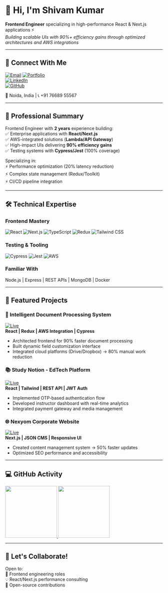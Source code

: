 # 👋 Hi, I'm Shivam Kumar  

**Frontend Engineer** specializing in high-performance React & Next.js applications ⚡  
*Building scalable UIs with 90%+ efficiency gains through optimized architectures and AWS integrations*  

---

## 🔗 Connect With Me  
[![Email](https://img.shields.io/badge/Email-shivamkumar02517@gmail.com-4B5563?logo=gmail&logoColor=white)](mailto:shivamkumar02517@gmail.com) 
[![Portfolio](https://img.shields.io/badge/Portfolio-Live-4285F4?logo=google-chrome)](https://kumarshivam04203.github.io/Portfolio-Website/)  
[![LinkedIn](https://img.shields.io/badge/LinkedIn-Shivam_Kumar-0077B5?logo=linkedin)](https://www.linkedin.com/in/shivamkumar02517/)  
[![GitHub](https://img.shields.io/badge/GitHub-kumarshivam04203-181717?logo=github)](https://github.com/kumarshivam04203)  

📍 Noida, India | 📞 +91 76689 55567  

---

## 🚀 Professional Summary  
Frontend Engineer with **2 years** experience building:  
✅ Enterprise applications with **React/Next.js**  
✅ AWS-integrated solutions (**Lambda/API Gateway**)  
✅ High-impact UIs delivering **90% efficiency gains**  
✅ Testing systems with **Cypress/Jest** (100% coverage)  

Specializing in:  
⚡ Performance optimization (20% latency reduction)  
⚡ Complex state management (Redux/Toolkit)  
⚡ CI/CD pipeline integration  

---

## 🛠️ Technical Expertise  
### Frontend Mastery  
![React](https://img.shields.io/badge/-React-61DAFB?logo=react&logoColor=white)
![Next.js](https://img.shields.io/badge/-Next.js-000000?logo=nextdotjs)
![TypeScript](https://img.shields.io/badge/-TypeScript-3178C6?logo=typescript)
![Redux](https://img.shields.io/badge/-Redux-764ABC?logo=redux)
![Tailwind CSS](https://img.shields.io/badge/-Tailwind_CSS-06B6D4?logo=tailwindcss)

### Testing & Tooling  
![Cypress](https://img.shields.io/badge/-Cypress-17202C?logo=cypress)
![Jest](https://img.shields.io/badge/-Jest-C21325?logo=jest)
![AWS](https://img.shields.io/badge/-AWS-FF9900?logo=amazonaws)

### Familiar With  
Node.js | Express | REST APIs | MongoDB  | Docker

---

## 💼 Featured Projects  

### 🧠 Intelligent Document Processing System  
[![Live](https://img.shields.io/badge/LIVE-Docscience.ai-38B2AC?style=flat)](https://www.docscience.ai)  
**React | Redux | AWS Integration | Cypress**  
- Architected frontend for 90% faster document processing  
- Built dynamic field customization interface  
- Integrated cloud platforms (Drive/Dropbox) → 80% manual work reduction  

### 📚 Study Notion - EdTech Platform  
[![Live](https://img.shields.io/badge/LIVE-Study_Notion-000?style=flat)](https://study-notion.vercel.app)  
**React | Tailwind | REST API | JWT Auth**  
- Implemented OTP-based authentication flow  
- Developed instructor dashboard with real-time analytics  
- Integrated payment gateway and media management  

### 🌐 Nexyom Corporate Website  
[![Live](https://img.shields.io/badge/LIVE-Nexyom.com-38B2AC?style=flat)](https://www.nexyom.com)  
**Next.js | JSON CMS | Responsive UI**  
- Created content management system → 50% faster updates  
- Optimized SEO performance and accessibility  

---

## 💻 GitHub Activity  
<a href="https://github.com/kumarshivam04203">
  <img height="165em" src="https://github-readme-stats.vercel.app/api?username=kumarshivam04203&show_icons=true&theme=react&hide_border=true&count_private=true&include_all_commits=true"/>
  <img height="165em" src="https://github-readme-stats.vercel.app/api/top-langs/?username=kumarshivam04203&layout=compact&theme=react&hide_border=true&langs_count=8&hide=php,java"/>
</a>

---

## 💬 Let's Collaborate!  
Open to:  
🚀 Frontend engineering roles  
💡 React/Next.js performance consulting  
🔧 Open-source contributions  
